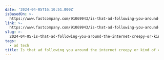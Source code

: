 ```yaml
---
date: '2024-04-05T16:10:51.000Z'
isBasedOn: >-
  https://www.fastcompany.com/91069943/is-that-ad-following-you-around-the-internet-creepy-or-kind-of-cool
link: >-
  https://www.fastcompany.com/91069943/is-that-ad-following-you-around-the-internet-creepy-or-kind-of-cool
slug: >-
  2024-04-05-is-that-ad-following-you-around-the-internet-creepy-or-kind-of-cool-fast
tags:
  - ad tech
title: Is that ad following you around the internet creepy or kind of cool? - Fast
---
```



